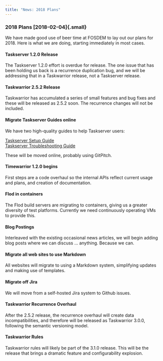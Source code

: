 ```yaml
---
title: "News: 2018 Plans"
---
```


### 2018 Plans [2018-02-04]{.small}

We have made good use of beer time at FOSDEM to lay out our plans for 2018. Here
is what we are doing, starting immediately in most cases.

#### Taskserver 1.2.0 Release

The Taskserver 1.2.0 effort is overdue for release. The one issue that has been
holding us back is a recurrence duplication bug, and we will be addressing that
in a Taskwarrior release, not a Taskserver release.

#### Taskwarrior 2.5.2 Release

Taskwarrior has accumulated a series of small features and bug fixes and these
will be released as 2.5.2 soon. The recurrence changes will not be included.

#### Migrate Taskserver Guides online

We have two high-quality guides to help Taskserver users:

[Taskserver Setup
Guide](https://github.com/GothenburgBitFactory/guides/blob/master/taskserver-setup/taskserver-setup.pdf)\
[Taskserver Troubleshooting
Guide](https://github.com/GothenburgBitFactory/guides/blob/master/taskserver-troubleshooting/taskserver-troubleshooting.pdf)

These will be moved online, probably using GitPitch.

#### Timewarrior 1.2.0 begins

First steps are a code overhaul so the internal APIs reflect current usage and
plans, and creation of documentation.

#### Flod in containers

The Flod build servers are migrating to containers, giving us a greater
diversity of test platforms. Currently we need continuously operating VMs to
provide this.

#### Blog Postings

Interleaved with the existing occasional news articles, we will begin adding
blog posts where we can discuss \... anything. Because we can.

#### Migrate all web sites to use Markdown

All websites will migrate to using a Markdown system, simplifying updates and
making use of templates.

#### Migrate off Jira

We will move from a self-hosted Jira system to Github issues.

#### Taskwarrior Recurrence Overhaul

After the 2.5.2 release, the recurrence overhaul will create data
incompatibilities, and therefore will be released as Taskwarrior 3.0.0,
following the semantic versioning model.

#### Taskwarrior Rules

Taskwarrior rules will likely be part of the 3.1.0 release. This will be the
release that brings a dramatic feature and configurability explosion.
